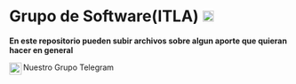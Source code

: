 # Grupo de Software(ITLA)  <code><img height="20" src="https://cdn.countryflags.com/thumbs/dominican-republic/flag-400.png"></code>
**En este repositorio pueden subir archivos sobre algun aporte que quieran hacer en general**

<a href="https://t.me/joinchat/nGwiABFevdpiZWQx">
  <img align="left" alt="Telegram" width="22px" src="https://cdn.jsdelivr.net/npm/simple-icons@3.12.2/icons/telegram.svg" />
</a> Nuestro Grupo Telegram

